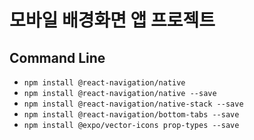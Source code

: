 # 모바일 배경화면 앱 프로젝트

## Command Line

- `npm install @react-navigation/native`
- `npm install @react-navigation/native --save`
- `npm install @react-navigation/native-stack --save`
- `npm install @react-navigation/bottom-tabs --save`
- `npm install @expo/vector-icons prop-types --save`
